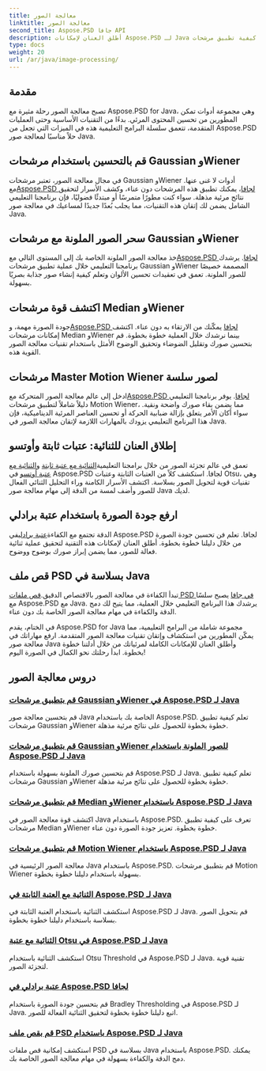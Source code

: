 ```yaml
---
title: معالجة الصور
linktitle: معالجة الصور
second_title: Aspose.PSD جافا API
description: أطلق العنان لإمكانات Aspose.PSD لـ Java في معالجة الصور. تعلم كيفية تطبيق مرشحات Gaussian وWiener وMedian وMotion Wiener خطوة بخطوة.
type: docs
weight: 20
url: /ar/java/image-processing/
---
```

## مقدمة

تصبح معالجة الصور رحلة مثيرة مع Aspose.PSD for Java، وهي مجموعة أدوات تمكن المطورين من تحسين المحتوى المرئي. بدءًا من التقنيات الأساسية وحتى العمليات المتقدمة، تتعمق سلسلة البرامج التعليمية هذه في الميزات التي تجعل من Aspose.PSD حلاً مناسبًا لمعالجة صور Java.

## قم بالتحسين باستخدام مرشحات Gaussian وWiener

 في مجال معالجة الصور، تعتبر مرشحات Gaussian وWiener أدوات لا غنى عنها. مع[Aspose.PSD لجافا](./apply-gaussian-wiener-filters/)، يمكنك تطبيق هذه المرشحات دون عناء، وكشف الأسرار لتحقيق نتائج مرئية مذهلة. سواء كنت مطورًا متمرسًا أو مبتدئًا فضوليًا، فإن برنامجنا التعليمي الشامل يضمن لك إتقان هذه التقنيات، مما يجلب بُعدًا جديدًا لمساعيك في معالجة صور Java.

## سحر الصور الملونة مع مرشحات Gaussian وWiener

 خذ معالجة الصور الملونة الخاصة بك إلى المستوى التالي مع[Aspose.PSD لجافا](./apply-gaussian-wiener-filters-color-image/). يرشدك برنامجنا التعليمي خلال عملية تطبيق مرشحات Gaussian وWiener المصممة خصيصًا للصور الملونة. تعمق في تعقيدات تحسين الألوان وتعلم كيفية إنشاء صور جذابة بصريًا بسهولة.

## اكتشف قوة مرشحات Median وWiener

 جودة الصورة مهمة، و[Aspose.PSD لجافا](./apply-median-wiener-filters/) يمكّنك من الارتقاء به دون عناء. اكتشف إمكانات مرشحات Median وWiener بينما نرشدك خلال العملية خطوة بخطوة. قم بتحسين صورك وتقليل الضوضاء وتحقيق الوضوح الأمثل باستخدام تقنيات معالجة الصور القوية هذه.

## مرشحات Master Motion Wiener لصور سلسة

 ادخل إلى عالم معالجة الصور المتحركة مع[Aspose.PSD لجافا](./apply-motion-wiener-filters/). يوفر برنامجنا التعليمي دليلاً شاملاً لتطبيق مرشحات Motion Wiener، مما يضمن بقاء صورك واضحة ونقية. سواء أكان الأمر يتعلق بإزالة ضبابية الحركة أو تحسين العناصر المرئية الديناميكية، فإن هذا البرنامج التعليمي يزودك بالمهارات اللازمة لإتقان معالجة الصور في Java.

## إطلاق العنان للثنائية: عتبات ثابتة وأوتسو

 تعمق في عالم تجزئة الصور من خلال برامجنا التعليمية[الثنائية مع عتبة ثابتة](./binarization-fixed-threshold/) و[الثنائية مع عتبة أوتسو](./binarization-otsu-threshold/) في Aspose.PSD لجافا. استكشف كلاً من العتبات الثابتة وعتبات Otsu، وهي تقنيات قوية لتحويل الصور بسلاسة. اكتشف الأسرار الكامنة وراء التحليل الثنائي الفعال للصور وأضف لمسة من الدقة إلى مهام معالجة صور Java لديك.

## ارفع جودة الصورة باستخدام عتبة برادلي

 الدقة تجتمع مع الكفاءة[عتبة برادلي](./bradley-thresholding/)في Aspose.PSD لجافا. تعلم فن تحسين جودة الصورة من خلال دليلنا خطوة بخطوة. أطلق العنان لإمكانات هذه التقنية لتحقيق عملية ثنائية فعالة للصور، مما يضمن إبراز صورك بوضوح ووضوح.

## قص ملف PSD بسلاسة في Java

 تبدأ الكفاءة في معالجة الصور بالاقتصاص الدقيق.[قص ملفات PSD في جافا](./crop-psd-file/) يصبح سلسًا مع Aspose.PSD مع Java. يرشدك هذا البرنامج التعليمي خلال العملية، مما يتيح لك دمج الدقة والكفاءة في مهام معالجة الصور الخاصة بك دون عناء.

في الختام، يقدم Aspose.PSD for Java مجموعة شاملة من البرامج التعليمية، مما يمكّن المطورين من استكشاف وإتقان تقنيات معالجة الصور المتقدمة. ارفع مهاراتك في معالجة صور Java وأطلق العنان للإمكانات الكاملة لمرئياتك من خلال أدلتنا خطوة بخطوة. ابدأ رحلتك نحو الكمال في الصورة اليوم!
## دروس معالجة الصور
### [قم بتطبيق مرشحات Gaussian وWiener في Aspose.PSD لـ Java](./apply-gaussian-wiener-filters/)
قم بتحسين معالجة صور Java الخاصة بك باستخدام Aspose.PSD. تعلم كيفية تطبيق مرشحات Gaussian وWiener خطوة بخطوة للحصول على نتائج مرئية مذهلة.
### [قم بتطبيق مرشحات Gaussian وWiener للصور الملونة باستخدام Aspose.PSD لـ Java](./apply-gaussian-wiener-filters-color-image/)
قم بتحسين صورك الملونة بسهولة باستخدام Aspose.PSD لـ Java. تعلم كيفية تطبيق مرشحات Gaussian وWiener خطوة بخطوة للحصول على نتائج مرئية مذهلة.
### [قم بتطبيق مرشحات Median وWiener باستخدام Aspose.PSD لـ Java](./apply-median-wiener-filters/)
اكتشف قوة معالجة الصور في Java باستخدام Aspose.PSD. تعرف على كيفية تطبيق مرشحات Median وWiener خطوة بخطوة. تعزيز جودة الصورة دون عناء.
### [قم بتطبيق مرشحات Motion Wiener باستخدام Aspose.PSD لـ Java](./apply-motion-wiener-filters/)
معالجة الصور الرئيسية في Java باستخدام Aspose.PSD. قم بتطبيق مرشحات Motion Wiener بسهولة باستخدام دليلنا خطوة بخطوة.
### [الثنائية مع العتبة الثابتة في Aspose.PSD لـ Java](./binarization-fixed-threshold/)
استكشف الثنائية باستخدام العتبة الثابتة في Aspose.PSD لـ Java. قم بتحويل الصور بسلاسة باستخدام دليلنا خطوة بخطوة.
### [الثنائية مع عتبة Otsu في Aspose.PSD لـ Java](./binarization-otsu-threshold/)
استكشف الثنائية باستخدام Otsu Threshold في Aspose.PSD لـ Java. تقنية قوية لتجزئة الصور.
### [عتبة برادلي في Aspose.PSD لجافا](./bradley-thresholding/)
قم بتحسين جودة الصورة باستخدام Bradley Thresholding في Aspose.PSD لـ Java. اتبع دليلنا خطوة بخطوة لتحقيق الثنائية الفعالة للصور.
### [قم بقص ملف PSD باستخدام Aspose.PSD لـ Java](./crop-psd-file/)
استكشف إمكانية قص ملفات PSD بسلاسة في Java باستخدام Aspose.PSD. يمكنك دمج الدقة والكفاءة بسهولة في مهام معالجة الصور الخاصة بك.